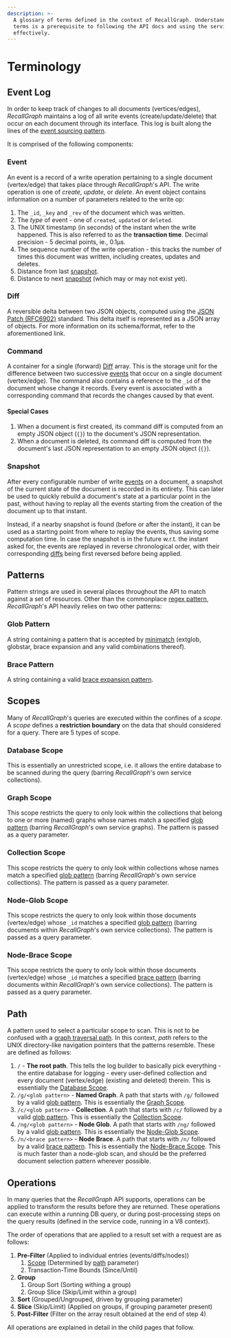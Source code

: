 ```yaml
---
description: >-
  A glossary of terms defined in the context of RecallGraph. Understanding these
  terms is a prerequisite to following the API docs and using the service
  effectively.
---
```


# Terminology

## Event Log

In order to keep track of changes to all documents \(vertices/edges\), _RecallGraph_ maintains a log of all write events \(create/update/delete\) that occur on each document through its interface. This log is built along the lines of the [event sourcing pattern](https://docs.microsoft.com/en-us/azure/architecture/patterns/event-sourcing).

It is comprised of the following components:

### Event

An event is a record of a write operation pertaining to a single document \(vertex/edge\) that takes place through _RecallGraph_'s API. The write operation is one of _create_, _update_, or _delete_. An event object contains information on a number of parameters related to the write op:

1. The `_id`, `_key` and `_rev` of the document which was written.
2. The _type_ of event - one of `created`, `updated` or `deleted`.
3. The UNIX timestamp \(in seconds\) of the instant when the write happened. This is also referred to as the **transaction time**. Decimal precision - 5 decimal points, ie., 0.1μs.
4. The sequence number of the write operation - this tracks the number of times this document was written, including creates, updates and deletes.
5. Distance from last [snapshot](./#snapshot).
6. Distance to next [snapshot](./#snapshot) \(which may or may not exist yet\).

### Diff

A reversible delta between two JSON objects, computed using the [JSON Patch \(RFC6902\)](https://tools.ietf.org/html/rfc6902) standard. This delta itself is represented as a JSON array of objects. For more information on its schema/format, refer to the aforementioned link.

### Command

A container for a single \(forward\) [Diff](./#diff) array. This is the storage unit for the difference between two successive [events](./#event) that occur on a single document \(vertex/edge\). The command also contains a reference to the `_id` of the document whose change it records. Every event is associated with a corresponding command that records the changes caused by that event.

#### Special Cases

1. When a document is first created, its command diff is computed from an empty JSON object \(`{}`\) to the document's JSON representation.
2. When a document is deleted, its command diff is computed from the document's last JSON representation to an empty JSON object \(`{}`\).

### Snapshot

After every configurable number of write [events](./#event) on a document, a snapshot of the current state of the document is recorded in its entirety. This can later be used to quickly rebuild a document's state at a particular point in the past, without having to replay all the events starting from the creation of the document up to that instant.

Instead, if a nearby snapshot is found \(before or after the instant\), it can be used as a starting point from where to replay the events, thus saving some computation time. In case the snapshot is in the future w.r.t. the instant asked for, the events are replayed in reverse chronological order, with their corresponding [diffs](./#diff) being first reversed before being applied.

## Patterns

Pattern strings are used in several places throughout the API to match against a set of resources. Other than the commonplace [regex pattern](https://developer.mozilla.org/en-US/docs/Web/JavaScript/Guide/Regular_Expressions), _RecallGraph_'s API heavily relies on two other patterns:

### Glob Pattern

A string containing a pattern that is accepted by [minimatch](https://realguess.net/2014/07/05/extended-pattern-matching/) \(extglob, globstar, brace expansion and any valid combinations thereof\).

### Brace Pattern

A string containing a valid [brace expansion pattern](https://www.npmjs.com/package/brace-expansion).

## Scopes

Many of _RecallGraph_'s queries are executed within the confines of a _scope_. A _scope_ defines a **restriction boundary** on the data that should considered for a query. There are 5 types of scope.

### Database Scope

This is essentially an unrestricted scope, i.e. it allows the entire database to be scanned during the query \(barring _RecallGraph_'s own service collections\).

### Graph Scope

This scope restricts the query to only look within the collections that belong to one or more \(named\) graphs whose names match a specified [glob pattern](./#glob-pattern) \(barring _RecallGraph_'s own service graphs\). The pattern is passed as a query parameter.

### Collection Scope

This scope restricts the query to only look within collections whose names match a specified [glob pattern](./#glob-pattern) \(barring _RecallGraph_'s own service collections\). The pattern is passed as a query parameter.

### Node-Glob Scope

This scope restricts the query to only look within those documents \(vertex/edge\) whose `_id` matches a specified [glob pattern](./#glob-pattern) \(barring documents within _RecallGraph_'s own service collections\). The pattern is passed as a query parameter.

### Node-Brace Scope

This scope restricts the query to only look within those documents \(vertex/edge\) whose `_id` matches a specified [brace pattern](./#brace-pattern) \(barring documents within _RecallGraph_'s own service collections\). The pattern is passed as a query parameter.

## Path

A pattern used to select a particular scope to scan. This is not to be confused with a [graph traversal path](https://www.arangodb.com/docs/stable/aql/graphs-traversals-explained.html). In this context, _path_ refers to the UNIX directory-like navigation pointers that the patterns resemble. These are defined as follows:

1. `/` - **The root path**. This tells the log builder to basically pick everything - the entire database for logging - every user-defined collection and every document \(vertex/edge\) \(existing and deleted\) therein. This is essentially the [Database Scope](./#database-scope).
2. `/g/<glob pattern>` - **Named Graph**. A path that starts with `/g/` followed by a valid [glob pattern](./#glob-pattern). This is essentially the [Graph Scope](./#graph-scope).
3. `/c/<glob pattern>` - **Collection**. A path that starts with `/c/` followed by a valid [glob pattern](./#glob-pattern). This is essentially the [Collection Scope](./#collection-scope).
4. `/ng/<glob pattern>` - **Node Glob**. A path that starts with `/ng/` followed by a valid [glob pattern](./#glob-pattern). This is essentially the [Node-Glob Scope](./#node-glob-scope).
5. `/n/<brace pattern>` - **Node Brace**. A path that starts with `/n/` followed by a valid [brace pattern](./#brace-pattern). This is essentially the [Node-Brace Scope](./#node-brace-scope). This is much faster than a node-glob scan, and should be the preferred document selection pattern wherever possible.

## Operations

In many queries that the _RecallGraph_ API supports, operations can be applied to transform the results before they are returned. These operations can execute within a running DB query, or during post-processing steps on the query results \(defined in the service code, running in a V8 context\).

The order of operations that are applied to a result set with a request are as follows:

1. **Pre-Filter** \(Applied to individual entries \(events/diffs/nodes\)\)
   1. [Scope](./#scopes) \(Determined by [path](./#path) parameter\)
   2. Transaction-Time Bounds \(Since/Until\)
2. **Group**
   1. Group Sort \(Sorting withing a group\)
   2. Group Slice \(Skip/Limit within a group\)
3. **Sort** \(Grouped/Ungrouped, driven by grouping parameter\)
4. **Slice** \(Skip/Limit\) \(Applied on groups, if grouping parameter present\)
5. **Post-Filter** \(Filter on the array result obtained at the end of step 4\)

All operations are explained in detail in the child pages that follow.

